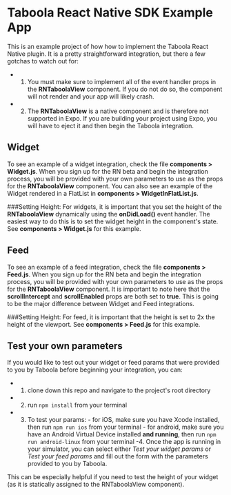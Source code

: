 # Taboola React Native SDK Example App

This is an example project of how how to implement the Taboola React Native plugin. It is a pretty straightforward integration, but there a few gotchas to watch out for:

- 1. You must make sure to implement all of the event handler props in the **RNTaboolaView** component. If you do not do so, the component will not render and your app will likely crash.

- 2. The **RNTaboolaView** is a native component and is therefore not supported in Expo. If you are building your project using Expo, you will have to eject it and then begin the Taboola integration.

## Widget

To see an example of a widget integration, check the file **components > Widget.js**. When you sign up for the RN beta and begin the integration process, you will be provided with your own parameters to use as the props for the **RNTaboolaView** component. You can also see an example of the Widget rendered in a FlatList in **components > WidgetInFlatList.js**.

###Setting Height:
For widgets, it is important that you set the height of the **RNTaboolaView** dynamically using the **onDidLoad()** event handler. The easiest way to do this is to set the widget height in the component's state. See **components > Widget.js** for this example.

## Feed

To see an example of a feed integration, check the file **components > Feed.js**. When you sign up for the RN beta and begin the integration process, you will be provided with your own parameters to use as the props for the **RNTaboolaView** component. It is important to note here that the **scrollIntercept** and **scrollEnabled** props are both set to **true**. This is going to be the major difference between Widget and Feed integrations.

###Setting Height:
For feed, it is important that the height is set to 2x the height of the viewport. See **components > Feed.js** for this example.

## Test your own parameters

If you would like to test out your widget or feed params that were provided to you by Taboola before beginning your integration, you can:

- 1. clone down this repo and navigate to the project's root directory
- 2. run `npm install` from your terminal
- 3. To test your params: - for iOS, make sure you have Xcode installed, then run `npm run ios` from your terminal - for android, make sure you have an Android Virtual Device installed **and running**, then run `npm run android-linux` from your terminal
     -4. Once the app is running in your simulator, you can select either _Test your widget params_ or _Test your feed params_ and fill out the form with the parameters provided to you by Taboola.

This can be especially helpful if you need to test the height of your widget (as it is statically assigned to the RNTaboolaView component).
